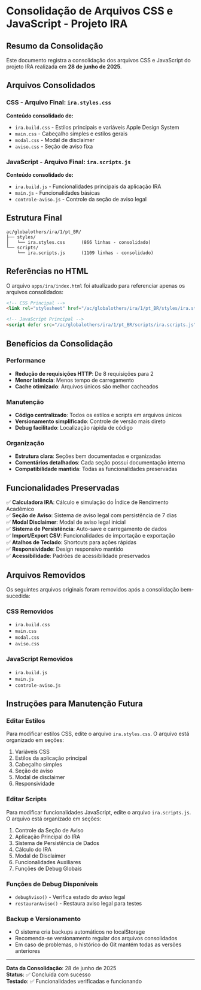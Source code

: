 # Consolidação de Arquivos CSS e JavaScript - Projeto IRA

## Resumo da Consolidação

Este documento registra a consolidação dos arquivos CSS e JavaScript do projeto IRA realizada em **28 de junho de 2025**.

## Arquivos Consolidados

### CSS - Arquivo Final: `ira.styles.css`
**Conteúdo consolidado de:**
- `ira.build.css` - Estilos principais e variáveis Apple Design System
- `main.css` - Cabeçalho simples e estilos gerais
- `modal.css` - Modal de disclaimer
- `aviso.css` - Seção de aviso fixa

### JavaScript - Arquivo Final: `ira.scripts.js`
**Conteúdo consolidado de:**
- `ira.build.js` - Funcionalidades principais da aplicação IRA
- `main.js` - Funcionalidades básicas
- `controle-aviso.js` - Controle da seção de aviso legal

## Estrutura Final

```
ac/globalothers/ira/1/pt_BR/
├── styles/
│   └── ira.styles.css      (866 linhas - consolidado)
└── scripts/
    └── ira.scripts.js      (1109 linhas - consolidado)
```

## Referências no HTML

O arquivo `apps/ira/index.html` foi atualizado para referenciar apenas os arquivos consolidados:

```html
<!-- CSS Principal -->
<link rel="stylesheet" href="/ac/globalothers/ira/1/pt_BR/styles/ira.styles.css" />

<!-- JavaScript Principal -->
<script defer src="/ac/globalothers/ira/1/pt_BR/scripts/ira.scripts.js" type="text/javascript"></script>
```

## Benefícios da Consolidação

### Performance
- **Redução de requisições HTTP**: De 8 requisições para 2
- **Menor latência**: Menos tempo de carregamento
- **Cache otimizado**: Arquivos únicos são melhor cacheados

### Manutenção
- **Código centralizado**: Todos os estilos e scripts em arquivos únicos
- **Versionamento simplificado**: Controle de versão mais direto
- **Debug facilitado**: Localização rápida de código

### Organização
- **Estrutura clara**: Seções bem documentadas e organizadas
- **Comentários detalhados**: Cada seção possui documentação interna
- **Compatibilidade mantida**: Todas as funcionalidades preservadas

## Funcionalidades Preservadas

✅ **Calculadora IRA**: Cálculo e simulação do Índice de Rendimento Acadêmico  
✅ **Seção de Aviso**: Sistema de aviso legal com persistência de 7 dias  
✅ **Modal Disclaimer**: Modal de aviso legal inicial  
✅ **Sistema de Persistência**: Auto-save e carregamento de dados  
✅ **Import/Export CSV**: Funcionalidades de importação e exportação  
✅ **Atalhos de Teclado**: Shortcuts para ações rápidas  
✅ **Responsividade**: Design responsivo mantido  
✅ **Acessibilidade**: Padrões de acessibilidade preservados  

## Arquivos Removidos

Os seguintes arquivos originais foram removidos após a consolidação bem-sucedida:

### CSS Removidos
- `ira.build.css`
- `main.css`
- `modal.css`
- `aviso.css`

### JavaScript Removidos
- `ira.build.js`
- `main.js`
- `controle-aviso.js`

## Instruções para Manutenção Futura

### Editar Estilos
Para modificar estilos CSS, edite o arquivo `ira.styles.css`. O arquivo está organizado em seções:
1. Variáveis CSS
2. Estilos da aplicação principal
3. Cabeçalho simples
4. Seção de aviso
5. Modal de disclaimer
6. Responsividade

### Editar Scripts
Para modificar funcionalidades JavaScript, edite o arquivo `ira.scripts.js`. O arquivo está organizado em seções:
1. Controle da Seção de Aviso
2. Aplicação Principal do IRA
3. Sistema de Persistência de Dados
4. Cálculo do IRA
5. Modal de Disclaimer
6. Funcionalidades Auxiliares
7. Funções de Debug Globais

### Funções de Debug Disponíveis
- `debugAviso()` - Verifica estado do aviso legal
- `restaurarAviso()` - Restaura aviso legal para testes

### Backup e Versionamento
- O sistema cria backups automáticos no localStorage
- Recomenda-se versionamento regular dos arquivos consolidados
- Em caso de problemas, o histórico do Git mantém todas as versões anteriores

---

**Data da Consolidação**: 28 de junho de 2025  
**Status**: ✅ Concluída com sucesso  
**Testado**: ✅ Funcionalidades verificadas e funcionando
